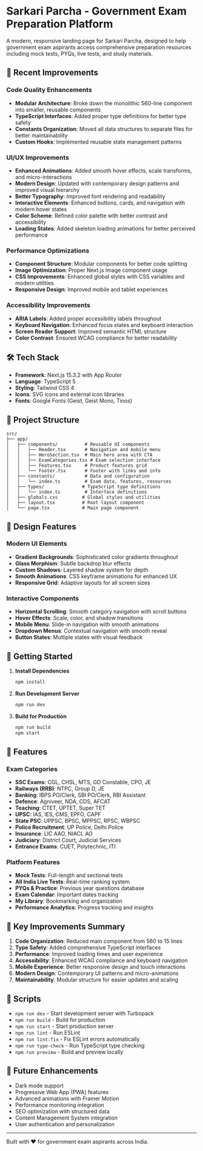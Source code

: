 # Sarkari Parcha - Government Exam Preparation Platform

A modern, responsive landing page for Sarkari Parcha, designed to help government exam aspirants access comprehensive preparation resources including mock tests, PYQs, live tests, and study materials.

## 🚀 Recent Improvements

### Code Quality Enhancements
- **Modular Architecture**: Broke down the monolithic 560-line component into smaller, reusable components
- **TypeScript Interfaces**: Added proper type definitions for better type safety
- **Constants Organization**: Moved all data structures to separate files for better maintainability
- **Custom Hooks**: Implemented reusable state management patterns

### UI/UX Improvements
- **Enhanced Animations**: Added smooth hover effects, scale transforms, and micro-interactions
- **Modern Design**: Updated with contemporary design patterns and improved visual hierarchy
- **Better Typography**: Improved font rendering and readability
- **Interactive Elements**: Enhanced buttons, cards, and navigation with modern hover states
- **Color Scheme**: Refined color palette with better contrast and accessibility
- **Loading States**: Added skeleton loading animations for better perceived performance

### Performance Optimizations
- **Component Structure**: Modular components for better code splitting
- **Image Optimization**: Proper Next.js Image component usage
- **CSS Improvements**: Enhanced global styles with CSS variables and modern utilities
- **Responsive Design**: Improved mobile and tablet experiences

### Accessibility Improvements
- **ARIA Labels**: Added proper accessibility labels throughout
- **Keyboard Navigation**: Enhanced focus states and keyboard interaction
- **Screen Reader Support**: Improved semantic HTML structure
- **Color Contrast**: Ensured WCAG compliance for better readability

## 🛠️ Tech Stack

- **Framework**: Next.js 15.3.2 with App Router
- **Language**: TypeScript 5
- **Styling**: Tailwind CSS 4
- **Icons**: SVG icons and external icon libraries
- **Fonts**: Google Fonts (Geist, Geist Mono, Tinos)

## 📁 Project Structure

```
src/
├── app/
│   ├── components/          # Reusable UI components
│   │   ├── Header.tsx       # Navigation and mobile menu
│   │   ├── HeroSection.tsx  # Main hero area with CTA
│   │   ├── ExamCategories.tsx # Exam selection interface
│   │   ├── Features.tsx     # Product features grid
│   │   └── Footer.tsx       # Footer with links and info
│   ├── constants/           # Data and configuration
│   │   └── index.ts         # Exam data, features, resources
│   ├── types/              # TypeScript type definitions
│   │   └── index.ts         # Interface definitions
│   ├── globals.css         # Global styles and utilities
│   ├── layout.tsx          # Root layout component
│   └── page.tsx            # Main page component
```

## 🎨 Design Features

### Modern UI Elements
- **Gradient Backgrounds**: Sophisticated color gradients throughout
- **Glass Morphism**: Subtle backdrop blur effects
- **Custom Shadows**: Layered shadow system for depth
- **Smooth Animations**: CSS keyframe animations for enhanced UX
- **Responsive Grid**: Adaptive layouts for all screen sizes

### Interactive Components
- **Horizontal Scrolling**: Smooth category navigation with scroll buttons
- **Hover Effects**: Scale, color, and shadow transitions
- **Mobile Menu**: Slide-in navigation with smooth animations
- **Dropdown Menus**: Contextual navigation with smooth reveal
- **Button States**: Multiple states with visual feedback

## 🚀 Getting Started

1. **Install Dependencies**
   ```bash
   npm install
   ```

2. **Run Development Server**
   ```bash
   npm run dev
   ```

3. **Build for Production**
   ```bash
   npm run build
   npm start
   ```

## 📱 Features

### Exam Categories
- **SSC Exams**: CGL, CHSL, MTS, GD Constable, CPO, JE
- **Railways (RRB)**: NTPC, Group D, JE
- **Banking**: IBPS PO/Clerk, SBI PO/Clerk, RBI Assistant
- **Defence**: Agniveer, NDA, CDS, AFCAT
- **Teaching**: CTET, UPTET, Super TET
- **UPSC**: IAS, IES, CMS, EPFO, CAPF
- **State PSC**: UPPSC, BPSC, MPPSC, RPSC, WBPSC
- **Police Recruitment**: UP Police, Delhi Police
- **Insurance**: LIC AAO, NIACL AO
- **Judiciary**: District Court, Judicial Services
- **Entrance Exams**: CUET, Polytechnic, ITI

### Platform Features
- **Mock Tests**: Full-length and sectional tests
- **All India Live Tests**: Real-time ranking system
- **PYQs & Practice**: Previous year questions database
- **Exam Calendar**: Important dates tracking
- **My Library**: Bookmarking and organization
- **Performance Analytics**: Progress tracking and insights

## 🎯 Key Improvements Summary

1. **Code Organization**: Reduced main component from 560 to 15 lines
2. **Type Safety**: Added comprehensive TypeScript interfaces
3. **Performance**: Improved loading times and user experience
4. **Accessibility**: Enhanced WCAG compliance and keyboard navigation
5. **Mobile Experience**: Better responsive design and touch interactions
6. **Modern Design**: Contemporary UI patterns and micro-animations
7. **Maintainability**: Modular structure for easier updates and scaling

## 📄 Scripts

- `npm run dev` - Start development server with Turbopack
- `npm run build` - Build for production
- `npm run start` - Start production server
- `npm run lint` - Run ESLint
- `npm run lint:fix` - Fix ESLint errors automatically
- `npm run type-check` - Run TypeScript type checking
- `npm run preview` - Build and preview locally

## 🌟 Future Enhancements

- Dark mode support
- Progressive Web App (PWA) features
- Advanced animations with Framer Motion
- Performance monitoring integration
- SEO optimization with structured data
- Content Management System integration
- User authentication and personalization

---

Built with ❤️ for government exam aspirants across India.
